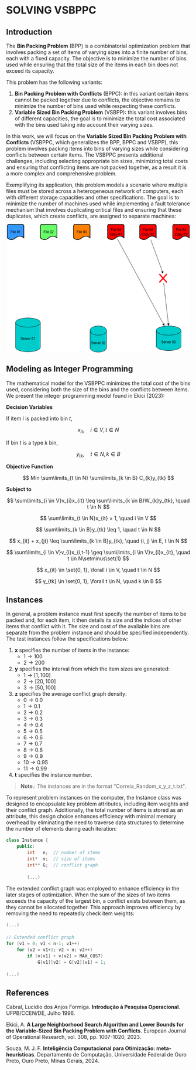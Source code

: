 <h1>SOLVING VSBPPC</h1>

## Introduction

The **Bin Packing Problem** (BPP) is a combinatorial optimization problem that involves packing a set of items of varying sizes into a finite number of bins, each with a fixed capacity. The objective is to minimize the number of bins used while ensuring that the total size of the items in each bin does not exceed its capacity.

This problem has the following variants:

1. **Bin Packing Problem with Conflicts** (BPPC): in this variant certain items cannot be packed together due to conflicts, the objective remains to minimize the number of bins used while respecting these conflicts.
2. **Variable Sized Bin Packing Problem** (VSBPP): this variant involves bins of different capacities, the goal is to minimize the total cost associated with the bins used taking into account their varying sizes.

In this work, we will focus on the **Variable Sized Bin Packing Problem with Conflicts** (VSBPPC, which generalizes the BPP, BPPC and VSBPP), this problem involves packing items into bins of varying sizes while considering conflicts between certain items. The VSBPPC presents additional challenges, including selecting appropriate bin sizes, minimizing total costs and ensuring that conflicting items are not packed together, as a result it is a more complex and comprehensive problem.

Exemplifying its application, this problem models a scenario where multiple files must be stored across a heterogeneous network of computers, each with different storage capacities and other specifications. The goal is to minimize the number of machines used while implementing a fault tolerance mechanism that involves duplicating critical files and ensuring that these duplicates, which create conflicts, are assigned to separate machines:

<p align="center"> 
    <img src="https://github.com/filipemedeiross/solving_vsbppc/blob/main/examples/vsbppc_application.png?raw=true" width="500" height="350">
</p>

## Modeling as Integer Programming

The mathematical model for the VSBPPC minimizes the total cost of the bins used, considering both the size of the bins and the conflicts between items. We present the integer programming model found in Ekici (2023):

**Decision Variables**

If item $i$ is packed into bin $t$,

$$
x_{it}, \quad i \in V, t \in N
$$

If bin $t$ is a type $k$ bin,

$$
y_{tk}, \quad t \in N, k \in B
$$

**Objective Function**

$$
Min \sum\limits_{t \in N} \sum\limits_{k \in B} C_{k}y_{tk}
$$

**Subject to**

$$
\sum\limits_{i \in V}v_{i}x_{it} \leq \sum\limits_{k \in B}W_{k}y_{tk}, \quad t \in N
$$

$$
\sum\limits_{t \in N}x_{it} = 1, \quad i \in V
$$

$$
\sum\limits_{k \in B}y_{tk} \leq 1, \quad t \in N
$$

$$
x_{it} + x_{jt} \leq \sum\limits_{k \in B}y_{tk}, \quad (i, j) \in E, t \in N
$$

$$
\sum\limits_{i \in V}v_{i}x_{i,t-1} \geq \sum\limits_{i \in V}v_{i}x_{it}, \quad t \in N\setminus\set{1}
$$

$$
x_{it} \in \set{0, 1}, \forall i \in V, \quad t \in N
$$

$$
y_{tk} \in \set{0, 1}, \forall t \in N, \quad k \in B
$$

## Instances

In general, a problem instance must first specify the number of items to be packed and, for each item, it then details its size and the indices of other items that conflict with it. The size and cost of the available bins are separate from the problem instance and should be specified independently. The test instances follow the specifications below:

1. **x** specifies the number of items in the instance:
   - $1 \rightarrow 100$
   - $2 \rightarrow 200$
2. **y** specifies the interval from which the item sizes are generated:
   - $1 \rightarrow [ 1, 100]$
   - $2 \rightarrow [20, 100]$
   - $3 \rightarrow [50, 100]$
3. **z** specifies the average conflict graph density:
    - $0 \rightarrow  0.0$
    - $1 \rightarrow  0.1$
    - $2 \rightarrow  0.2$
    - $3 \rightarrow  0.3$
    - $4 \rightarrow  0.4$
    - $5 \rightarrow  0.5$
    - $6 \rightarrow  0.6$
    - $7 \rightarrow  0.7$
    - $8 \rightarrow  0.8$
    - $9 \rightarrow  0.9$
    - $10 \rightarrow 0.95$
    - $11 \rightarrow 0.99$
4. **t** specifies the instance number.

> **Note**.: The instances are in the format "Correia_Random_x_y_z_t.txt".

To represent problem instances on the computer, the Instance class was designed to encapsulate key problem attributes, including item weights and their conflict graph. Additionally, the total number of items is stored as an attribute, this design choice enhances efficiency with minimal memory overhead by eliminating the need to traverse data structures to determine the number of elements during each iteration:

```cpp
class Instance {
    public:
        int   n;  // number of items
        int*  v;  // size of items
        int** G;  // conflict graph

        (...)
```

The extended conflict graph was employed to enhance efficiency in the later stages of optimization. When the sum of the sizes of two items exceeds the capacity of the largest bin, a conflict exists between them, as they cannot be allocated together. This approach improves efficiency by removing the need to repeatedly check item weights:

```cpp
(...)

// Extended conflict graph
for (v1 = 0; v1 < n-1; v1++)
    for (v2 = v1+1; v2 < n; v2++)
        if (v[v1] + v[v2] > MAX_COST)
            G[v1][v2] = G[v2][v1] = 1;

(...)
```

## References

Cabral, Lucídio dos Anjos Formiga. **Introdução à Pesquisa Operacional**. UFPB/CCEN/DE, Julho 1996.

Ekici, A. **A Large Neighborhood Search Algorithm and Lower Bounds for the Variable-Sized Bin Packing Problem with Conflicts**. European Journal of Operational Research, vol. 308, pp. 1007-1020, 2023.

Souza, M. J. F. **Inteligência Computacional para Otimização: meta-heurísticas**. Departamento de Computação, Universidade Federal de Ouro Preto, Ouro Preto, Minas Gerais, 2024.
